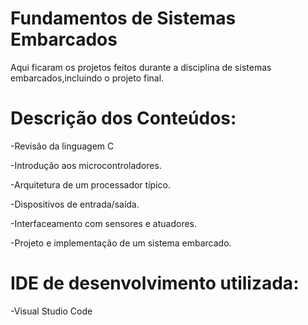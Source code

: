 # Fundamentos de Sistemas Embarcados

Aqui ficaram os projetos feitos durante a disciplina de sistemas embarcados,incluindo o projeto final.


# Descrição dos Conteúdos:

-Revisão da linguagem C

-Introdução aos microcontroladores.

-Arquitetura de um processador típico.

-Dispositivos de entrada/saída. 

-Interfaceamento com sensores e atuadores. 

-Projeto e implementação de um sistema embarcado.

# IDE de desenvolvimento utilizada: 

-Visual Studio Code

